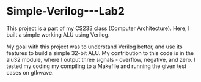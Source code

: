 # Simple-Verilog---Lab2
This project is a part of my CS233 class (Computer Architecture). Here, I built a simple working ALU using Verilog. 

My goal with this project was to understand Verilog better, and use its features to build a simple 32-bit ALU. My contribution to this code is in the alu32 module, where I output three signals - overflow, negative, and zero. I tested my coding my compiling to a Makefile and running the given test cases on gtkwave. 
